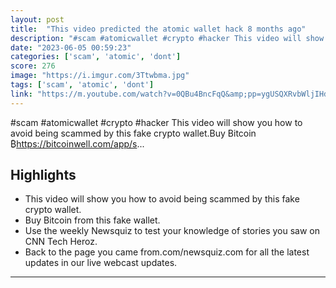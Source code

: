 ```yaml
---
layout: post
title:  "This video predicted the atomic wallet hack 8 months ago"
description: "#scam #atomicwallet #crypto #hacker This video will show you how to avoid being scammed by this fake crypto wallet.Buy Bitcoin ₿https://bitcoinwell.com/app/s..."
date: "2023-06-05 00:59:23"
categories: ['scam', 'atomic', 'dont']
score: 276
image: "https://i.imgur.com/3Ttwbma.jpg"
tags: ['scam', 'atomic', 'dont']
link: "https://m.youtube.com/watch?v=0QBu4BncFqQ&amp;pp=ygUSQXRvbWljIHdhbGxldCBoYWNr"
---
```


#scam #atomicwallet #crypto #hacker This video will show you how to avoid being scammed by this fake crypto wallet.Buy Bitcoin ₿https://bitcoinwell.com/app/s...

## Highlights

- This video will show you how to avoid being scammed by this fake crypto wallet.
- Buy Bitcoin from this fake wallet.
- Use the weekly Newsquiz to test your knowledge of stories you saw on CNN Tech Heroz.
- Back to the page you came from.com/newsquiz.com for all the latest updates in our live webcast updates.

---

